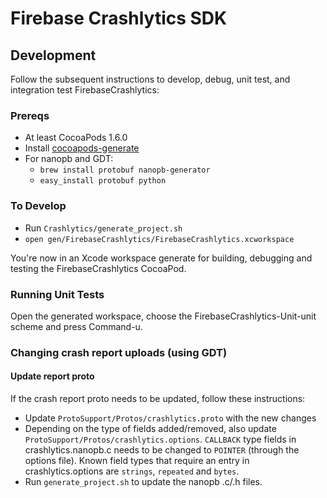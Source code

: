 # Firebase Crashlytics SDK

## Development

Follow the subsequent instructions to develop, debug, unit test, and integration test
FirebaseCrashlytics:

### Prereqs

- At least CocoaPods 1.6.0
- Install [cocoapods-generate](https://github.com/square/cocoapods-generate)
- For nanopb and GDT:
    - `brew install protobuf nanopb-generator`
    - `easy_install protobuf python`

### To Develop

- Run `Crashlytics/generate_project.sh`
- `open gen/FirebaseCrashlytics/FirebaseCrashlytics.xcworkspace`

You're now in an Xcode workspace generate for building, debugging and testing the
FirebaseCrashlytics CocoaPod.

### Running Unit Tests

Open the generated workspace, choose the FirebaseCrashlytics-Unit-unit scheme and press Command-u.

### Changing crash report uploads (using GDT)

#### Update report proto

If the crash report proto needs to be updated, follow these instructions:

- Update `ProtoSupport/Protos/crashlytics.proto` with the new changes
- Depending on the type of fields added/removed, also
  update `ProtoSupport/Protos/crashlytics.options`.
  `CALLBACK` type fields in crashlytics.nanopb.c needs to be changed to `POINTER`
  (through the options file). Known field types that require an entry in crashlytics.options are
  `strings`, `repeated` and `bytes`.
- Run `generate_project.sh` to update the nanopb .c/.h files.